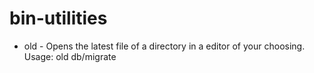 bin-utilities
=============
* old - Opens the latest file of a directory in a editor of your choosing. Usage: old db/migrate
